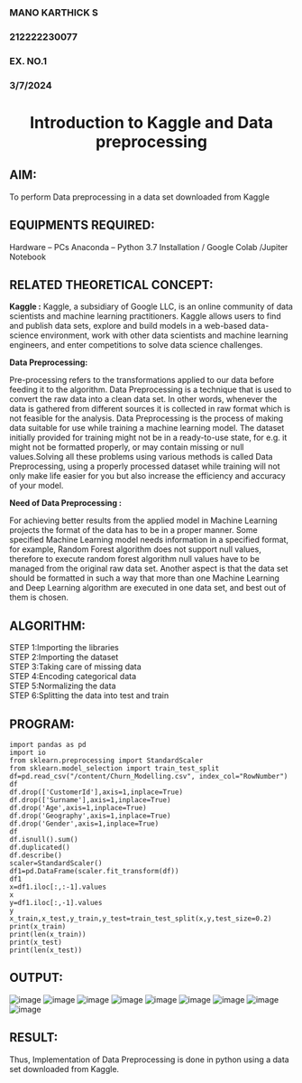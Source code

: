 <H3>MANO KARTHICK S</H3>
<H3>212222230077</H3>
<H3>EX. NO.1</H3>
<H3>3/7/2024</H3>
<H1 ALIGN =CENTER> Introduction to Kaggle and Data preprocessing</H1>

## AIM:

To perform Data preprocessing in a data set downloaded from Kaggle

## EQUIPMENTS REQUIRED:
Hardware – PCs
Anaconda – Python 3.7 Installation / Google Colab /Jupiter Notebook

## RELATED THEORETICAL CONCEPT:

**Kaggle :**
Kaggle, a subsidiary of Google LLC, is an online community of data scientists and machine learning practitioners. Kaggle allows users to find and publish data sets, explore and build models in a web-based data-science environment, work with other data scientists and machine learning engineers, and enter competitions to solve data science challenges.

**Data Preprocessing:**

Pre-processing refers to the transformations applied to our data before feeding it to the algorithm. Data Preprocessing is a technique that is used to convert the raw data into a clean data set. In other words, whenever the data is gathered from different sources it is collected in raw format which is not feasible for the analysis.
Data Preprocessing is the process of making data suitable for use while training a machine learning model. The dataset initially provided for training might not be in a ready-to-use state, for e.g. it might not be formatted properly, or may contain missing or null values.Solving all these problems using various methods is called Data Preprocessing, using a properly processed dataset while training will not only make life easier for you but also increase the efficiency and accuracy of your model.

**Need of Data Preprocessing :**

For achieving better results from the applied model in Machine Learning projects the format of the data has to be in a proper manner. Some specified Machine Learning model needs information in a specified format, for example, Random Forest algorithm does not support null values, therefore to execute random forest algorithm null values have to be managed from the original raw data set.
Another aspect is that the data set should be formatted in such a way that more than one Machine Learning and Deep Learning algorithm are executed in one data set, and best out of them is chosen.


## ALGORITHM:
STEP 1:Importing the libraries<BR>
STEP 2:Importing the dataset<BR>
STEP 3:Taking care of missing data<BR>
STEP 4:Encoding categorical data<BR>
STEP 5:Normalizing the data<BR>
STEP 6:Splitting the data into test and train<BR>

##  PROGRAM:
```
import pandas as pd
import io
from sklearn.preprocessing import StandardScaler
from sklearn.model_selection import train_test_split
df=pd.read_csv("/content/Churn_Modelling.csv", index_col="RowNumber")
df
df.drop(['CustomerId'],axis=1,inplace=True)
df.drop(['Surname'],axis=1,inplace=True)
df.drop('Age',axis=1,inplace=True)
df.drop('Geography',axis=1,inplace=True)
df.drop('Gender',axis=1,inplace=True)
df
df.isnull().sum()
df.duplicated()
df.describe()
scaler=StandardScaler()
df1=pd.DataFrame(scaler.fit_transform(df))
df1
x=df1.iloc[:,:-1].values
x
y=df1.iloc[:,-1].values
y
x_train,x_test,y_train,y_test=train_test_split(x,y,test_size=0.2)
print(x_train)
print(len(x_train))
print(x_test)
print(len(x_test))
```


## OUTPUT:
![image](https://github.com/MANOKARTHICK09/Ex-1-NN/assets/121785458/37740be0-236c-453a-a37b-b4ac5106c6d7)
![image](https://github.com/MANOKARTHICK09/Ex-1-NN/assets/121785458/2a1239a6-48a8-4754-ba18-6b1ba6e6a84c)
![image](https://github.com/MANOKARTHICK09/Ex-1-NN/assets/121785458/f5b20fde-9196-49a6-866e-8288e92e1e5f)
![image](https://github.com/MANOKARTHICK09/Ex-1-NN/assets/121785458/5dfb5e17-5fa4-4df3-934b-17ade8f2dd9a)
![image](https://github.com/MANOKARTHICK09/Ex-1-NN/assets/121785458/39f6f42a-02e1-4753-8ab2-58ecabf25ed5)
![image](https://github.com/MANOKARTHICK09/Ex-1-NN/assets/121785458/80281a45-4c14-4b8f-8be7-1726fa6ae5f8)
![image](https://github.com/MANOKARTHICK09/Ex-1-NN/assets/121785458/0ccbdea4-53ef-43ac-aec1-45f66c53202c)
![image](https://github.com/MANOKARTHICK09/Ex-1-NN/assets/121785458/3e118b80-5570-4a64-bcf6-cdab48a18014)
![image](https://github.com/MANOKARTHICK09/Ex-1-NN/assets/121785458/b60848f4-e966-4381-83e7-dd6d99a1a957)



## RESULT:
Thus, Implementation of Data Preprocessing is done in python  using a data set downloaded from Kaggle.


